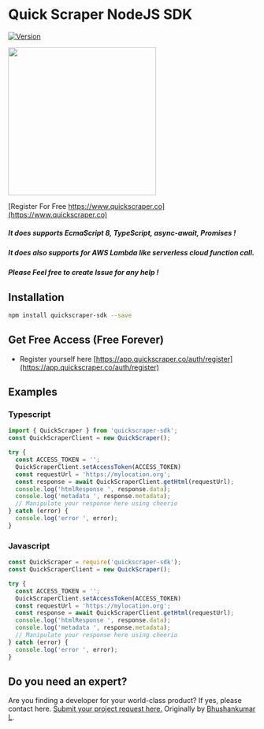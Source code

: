 # Quick Scraper NodeJS SDK

[![Version](https://img.shields.io/npm/v/quickscraper-sdk.svg)](https://www.npmjs.org/package/quickscraper-sdk)

<img src="https://app.quickscraper.co/assets/images/quick_scraper_logo_3.png" width="300" />

[Register For Free https://www.quickscraper.co](https://www.quickscraper.co)

##### It does supports EcmaScript 8, TypeScript, async-await, Promises !

##### It does also supports for AWS Lambda like serverless cloud function call.

##### Please Feel free to create Issue for any help !

## Installation

``` bash
npm install quickscraper-sdk --save
```

## Get Free Access (Free Forever)

* Register yourself here [https://app.quickscraper.co/auth/register](https://app.quickscraper.co/auth/register)

## Examples
### Typescript
``` typescript
import { QuickScraper } from 'quickscraper-sdk';
const QuickScraperClient = new QuickScraper();

try {
  const ACCESS_TOKEN = '';
  QuickScraperClient.setAccessToken(ACCESS_TOKEN)
  const requestUrl = 'https://mylocation.org';
  const response = await QuickScraperClient.getHtml(requestUrl);
  console.log('htmlResponse ', response.data);
  console.log('metadata ', response.metadata);
  // Manipulate your response here using cheerio
} catch (error) {
  console.log('error ', error);
}
```

### Javascript
``` javascript
const QuickScraper = require('quickscraper-sdk');
const QuickScraperClient = new QuickScraper();

try {
  const ACCESS_TOKEN = '';
  QuickScraperClient.setAccessToken(ACCESS_TOKEN)
  const requestUrl = 'https://mylocation.org';
  const response = await QuickScraperClient.getHtml(requestUrl);
  console.log('htmlResponse ', response.data);
  console.log('metadata ', response.metadata);
  // Manipulate your response here using cheerio
} catch (error) {
  console.log('error ', error);
}
```

## Do you need an expert?

Are you finding a developer for your world-class product? If yes, please contact here. [Submit your project request here.](https://goo.gl/forms/UofdG5GY5iHMoUWg2)
Originally by [Bhushankumar L](mailto:bhushankumar.lilapara@gmail.com).
